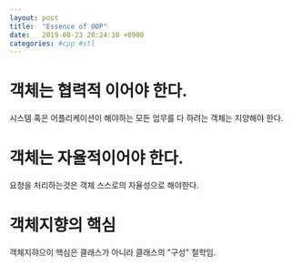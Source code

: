 ```yaml
---
layout: post
title:  "Essence of OOP"
date:   2019-08-23 20:24:10 +0900
categories: #cpp #stl
---
```


# 객체는 협력적 이어야 한다.

시스템 혹은 어플리케이션이 해야하는 모든 업무를 다 하려는 객체는 지양해야 한다.

# 객체는 자율적이어야 한다.

요청을 처리하는것은 객체 스스로의 자율성으로 해야한다.

# 객체지향의 핵심

객체지햐으이 핵심은 클래스가 아니라 클래스의 "구성" 철학임.

